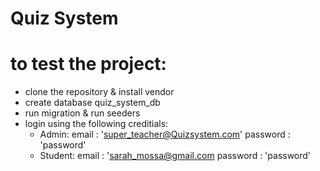 # Quiz System



# to test the project:
- clone the repository & install vendor
- create database quiz_system_db
- run migration & run seeders
- login using the following creditials:
    - Admin:
        email : 'super_teacher@Quizsystem.com'
        password : 'password'
    - Student:
        email : 'sarah_mossa@gmail.com
        password : 'password'
